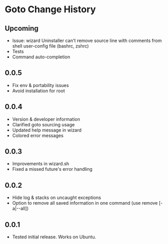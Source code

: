 # Goto Change History

## Upcoming

- Issue: wizard Uninstaller can't remove source line with comments from shell user-config file (bashrc, zshrc)
- Tests
- Command auto-completion

## 0.0.5

- Fix env & portability issues
- Avoid installation for root

## 0.0.4

- Version & developer information
- Clarified goto sourcing usage
- Updated help message in wizard
- Colored error messages

## 0.0.3

- Improvements in wizard.sh
- Fixed a missed future's error handling

## 0.0.2

- Hide log & stacks on uncaught exceptions
- Option to remove all saved information in one command (use remove [-a|--all])

## 0.0.1

- Tested initial release. Works on Ubuntu.
